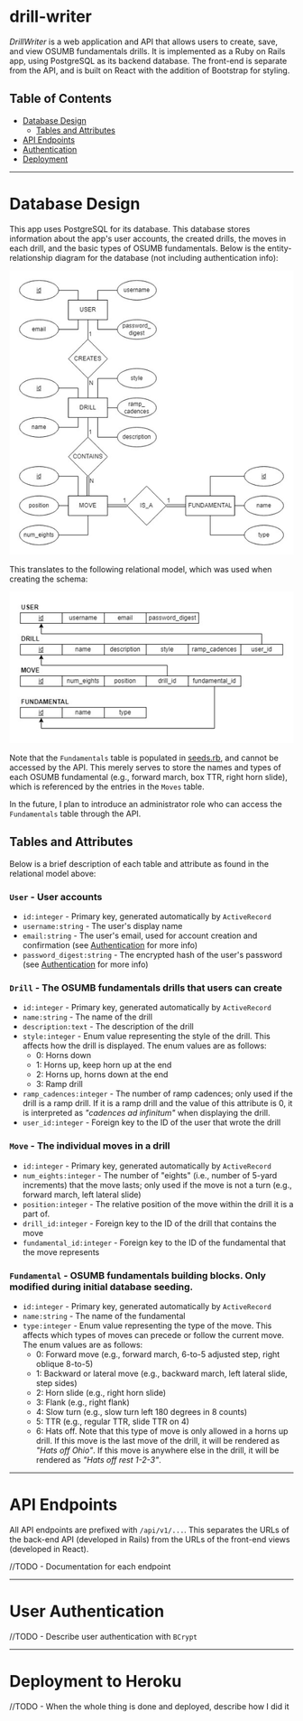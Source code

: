 # drill-writer

*DrillWriter* is a web application and API that allows users to create, save, and view OSUMB fundamentals drills. It is implemented as a Ruby on Rails app, using PostgreSQL as its backend database. The front-end is separate from the API, and is built on React with the addition of Bootstrap for styling.


## Table of Contents

* [Database Design](#database-design)
    * [Tables and Attributes](#tables-and-attributes)
* [API Endpoints](#api-endpoints)
* [Authentication](#user-authentication)
* [Deployment](#deployment-to-heroku)

----

# Database Design

This app uses PostgreSQL for its database. This database stores information about the app's user accounts, the created drills, the moves in each drill, and the basic types of OSUMB fundamentals. Below is the entity-relationship diagram for the database (not including authentication info):

![Entity-Relationship Diagram](/diagrams/entity_relationship_diagram.jpg)

This translates to the following relational model, which was used when creating the schema:

![Relational Model](/diagrams/relational_model.jpg)

Note that the `Fundamentals` table is populated in [seeds.rb](/db/seeds.rb), and cannot be accessed by the API. This merely serves to store the names and types of each OSUMB fundamental (e.g., forward march, box TTR, right horn slide), which is referenced by the entries in the `Moves` table.

In the future, I plan to introduce an administrator role who can access the `Fundamentals` table through the API.

## Tables and Attributes

Below is a brief description of each table and attribute as found in the relational model above:

### `User` - User accounts
* `id:integer` -  Primary key, generated automatically by `ActiveRecord`
* `username:string` - The user's display name
* `email:string` - The user's email, used for account creation and confirmation (see [Authentication](#user-authentication) for more info)
* `password_digest:string` - The encrypted hash of the user's password (see [Authentication](#user-authentication) for more info)

### `Drill` - The OSUMB fundamentals drills that users can create
* `id:integer` - Primary key, generated automatically by `ActiveRecord`
* `name:string` - The name of the drill
* `description:text` - The description of the drill
* `style:integer` - Enum value representing the style of the drill. This affects how the drill is displayed. The enum values are as follows:
    * 0: Horns down
    * 1: Horns up, keep horn up at the end
    * 2: Horns up, horns down at the end
    * 3: Ramp drill
* `ramp_cadences:integer` - The number of ramp cadences; only used if the drill is a ramp drill. If it is a ramp drill and the value of this attribute is 0, it is interpreted as *"cadences ad infinitum"* when displaying the drill.
* `user_id:integer` - Foreign key to the ID of the user that wrote the drill

### `Move` - The individual moves in a drill
* `id:integer` - Primary key, generated automatically by `ActiveRecord`
* `num_eights:integer` - The number of "eights" (i.e., number of 5-yard increments) that the move lasts; only used if the move is not a turn (e.g., forward march, left lateral slide)
* `position:integer` - The relative position of the move within the drill it is a part of.
* `drill_id:integer` - Foreign key to the ID of the drill that contains the move
* `fundamental_id:integer` - Foreign key to the ID of the fundamental that the move represents

### `Fundamental` - OSUMB fundamentals building blocks. Only modified during initial database seeding.
* `id:integer` - Primary key, generated automatically by `ActiveRecord`
* `name:string` - The name of the fundamental
* `type:integer` - Enum value representing the type of the move. This affects which types of moves can precede or follow the current move. The enum values are as follows:
    * 0: Forward move (e.g., forward march, 6-to-5 adjusted step, right oblique 8-to-5)
    * 1: Backward or lateral move (e.g., backward march, left lateral slide, step sides)
    * 2: Horn slide (e.g., right horn slide)
    * 3: Flank (e.g., right flank)
    * 4: Slow turn (e.g., slow turn left 180 degrees in 8 counts)
    * 5: TTR (e.g., regular TTR, slide TTR on 4)
    * 6: Hats off. Note that this type of move is only allowed in a horns up drill. If this move is the last move of the drill, it will be rendered as *"Hats off Ohio"*. If this move is anywhere else in the drill, it will be rendered as *"Hats off rest 1-2-3"*.

---

# API Endpoints

All API endpoints are prefixed with `/api/v1/...`. This separates the URLs of the back-end API (developed in Rails) from the URLs of the front-end views (developed in React).

//TODO - Documentation for each endpoint

---

# User Authentication

//TODO - Describe user authentication with `BCrypt`

---

# Deployment to Heroku

//TODO - When the whole thing is done and deployed, describe how I did it